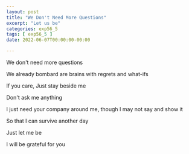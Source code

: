 ```yaml
---
layout: post
title: "We Don't Need More Questions"
excerpt: "Let us be"
categories: exp56_5
tags: [ exp56_5 ]
date: 2022-06-07T00:00:00-00:00

---
```


We don't need more questions

We already bombard are brains with regrets and what-ifs

If you care, Just stay beside me

Don't ask me anything

I just need your company around me, though I may not say and show it

So that I can survive another day

Just let me be 

I will be grateful for you
